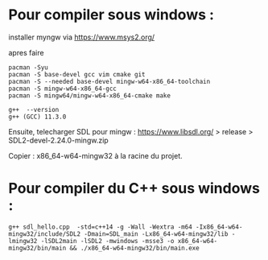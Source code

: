 # Pour compiler sous windows : 

installer myngw via https://www.msys2.org/

apres faire
```
pacman -Syu
pacman -S base-devel gcc vim cmake git
pacman -S --needed base-devel mingw-w64-x86_64-toolchain
pacman -S mingw-w64-x86_64-gcc
pacman -S mingw64/mingw-w64-x86_64-cmake make
```

```
g++  --version
g++ (GCC) 11.3.0
```

Ensuite, telecharger SDL pour mingw : 
https://www.libsdl.org/ > release > SDL2-devel-2.24.0-mingw.zip

Copier : x86_64-w64-mingw32 à la racine du projet.

# Pour compiler du C++ sous windows : 

```
g++ sdl_hello.cpp  -std=c++14 -g -Wall -Wextra -m64 -Ix86_64-w64-mingw32/include/SDL2 -Dmain=SDL_main -Lx86_64-w64-mingw32/lib -lmingw32 -lSDL2main -lSDL2 -mwindows -msse3 -o x86_64-w64-mingw32/bin/main && ./x86_64-w64-mingw32/bin/main.exe
```
